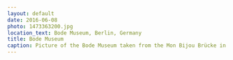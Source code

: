 ```yaml
---
layout: default
date: 2016-06-08
photo: 1473363200.jpg
location_text: Bode Museum, Berlin, Germany
title: Bode Museum
caption: Picture of the Bode Museum taken from the Mon Bijou Brücke in Berlin. I went there to have a BBQ for Sabine's birthday :)
---
```

